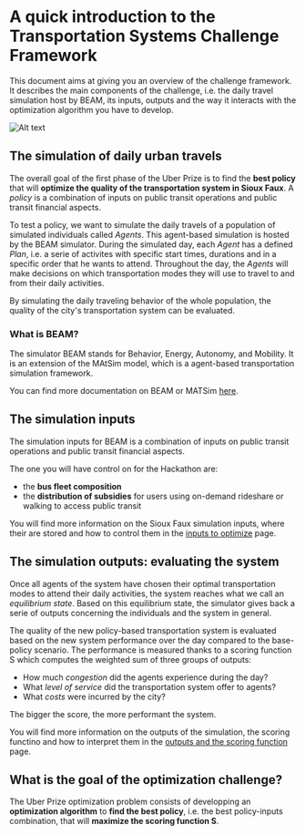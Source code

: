 # A quick introduction to the Transportation Systems Challenge Framework

This document aims at giving you an overview of the challenge framework. It describes the main components of the challenge, i.e. the daily travel simulation host by BEAM, its inputs, outputs and the way it interacts with the optimization algorithm you have to develop.   

![Alt text](https://github.com/vgolfier/Uber-Prize-Starter-Kit/blob/master/Images/Overview%20Challenge%20Framework.png)

## The simulation of daily urban travels

The overall goal of the first phase of the Uber Prize is to find the **best policy** that will **optimize the quality of the  transportation system in Sioux Faux**. A *policy* is a combination of inputs on public transit operations and public transit financial aspects.

To test a policy, we want to simulate the daily travels of a population of simulated individuals called *Agents*. This agent-based simulation is hosted by the BEAM simulator. During the simulated day, each *Agent* has a defined *Plan*, i.e. a serie of activites with specific start times, durations and in a specific order that he wants to attend. Throughout the day, the *Agents* will make decisions on which transportation modes they will use to travel to and from their daily activities. 

By simulating the daily traveling behavior of the whole population, the quality of the city's transportation system can be evaluated.

### What is BEAM?

The simulator BEAM stands for Behavior, Energy, Autonomy, and Mobility. It is an extension of the MAtSim model, which is a agent-based transportation simulation framework.

You can find more documentation on BEAM or MATSim [here](https://beam.readthedocs.io/en/latest/about.html#overview).

## The simulation inputs

The simulation inputs for BEAM is a combination of inputs on public transit operations and public transit financial aspects.

The one you will have control on for the Hackathon are:
* the **bus fleet composition**
* the **distribution of subsidies** for users using on-demand rideshare or walking to access public transit 

You will find more information on the Sioux Faux simulation inputs, where their are stored and how to control them in the [inputs to optimize](https://github.com/vgolfier/Uber-Prize-Starter-Kit-/blob/master/docs/Which-inputs-should-I-optimize%3F.md) page.

## The simulation outputs: evaluating the system 

Once all agents of the system have chosen their optimal transportation modes to attend their daily activities, the system reaches what we call an *equilibrium state*. Based on this equilibrium state, the simulator gives back a serie of outputs concerning the individuals and the system in general. 

The quality of the new policy-based transportation system is evaluated based on the new system performance over the day compared to the base-policy scenario. The performance is measured thanks to a scoring function S which computes the weighted sum of three groups of outputs:

* How much *congestion* did the agents experience during the day?
* What *level of service* did the transportation system offer to agents?
* What *costs* were incurred by the city?

The bigger the score, the more performant the system.

You will find more information on the outputs of the simulation, the scoring functino and how to interpret them in the [outputs and the scoring function](https://github.com/vgolfier/Uber-Prize-Starter-Kit/blob/master/docs/Understanding_the_outputs_and_the%20scoring_function.md) page.

## What is the goal of the optimization challenge?  

The Uber Prize optimization problem consists of developping an **optimization algorithm** to **find the best policy**, i.e. the best policy-inputs combination, that will **maximize the scoring function S**.
